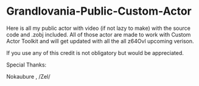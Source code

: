 # Grandlovania-Public-Custom-Actor
Here is all my public actor with video (if not lazy to make) with the source code and .zobj included.
All of those actor are made to work with Custom Actor Toolkit and will get updated with all the all z64Ovl upcoming verison.

If you use any of this credit is not obligatory but would be appreciated.

Special Thanks:

Nokaubure
, /Zel/

